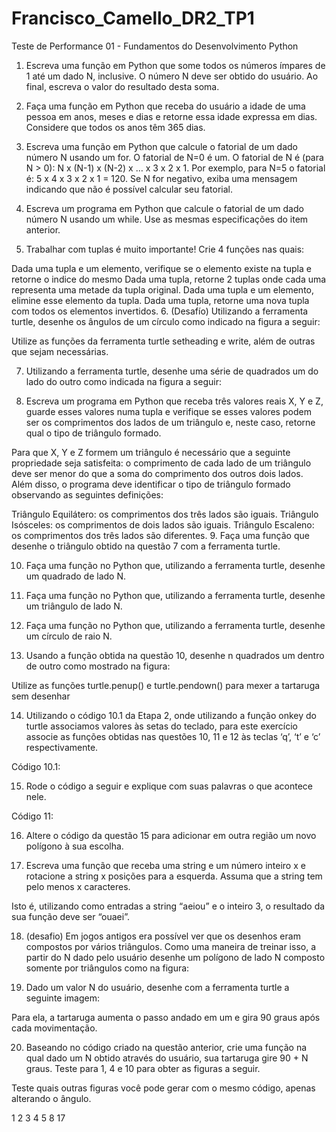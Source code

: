 # Francisco_Camello_DR2_TP1
Teste de Performance 01 - Fundamentos do Desenvolvimento Python

1. Escreva uma função em Python que some todos os números ímpares de 1 até um dado N, inclusive. O número N deve ser obtido do usuário. Ao final, escreva o valor do resultado desta soma.

2. Faça uma função em Python que receba do usuário a idade de uma pessoa em anos, meses e dias e retorne essa idade expressa em dias. Considere que todos os anos têm 365 dias.

3. Escreva uma função em Python que calcule o fatorial de um dado número N usando um for. O fatorial de N=0 é um. O fatorial de N é (para N > 0): N x (N-1) x (N-2) x … x 3 x 2 x 1. Por exemplo, para N=5 o fatorial é: 5 x 4 x 3 x 2 x 1 = 120. Se N for negativo, exiba uma mensagem indicando que não é possível calcular seu fatorial.

4. Escreva um programa em Python que calcule o fatorial de um dado número N usando um while. Use as mesmas especificações do item anterior.

5. Trabalhar com tuplas é muito importante! Crie 4 funções nas quais:

Dada uma tupla e um elemento, verifique se o elemento existe na tupla e retorne o indice do mesmo
Dada uma tupla, retorne 2 tuplas onde cada uma representa uma metade da tupla original.
Dada uma tupla e um elemento, elimine esse elemento da tupla.
Dada uma tupla, retorne uma nova tupla com todos os elementos invertidos.
6. (Desafío) Utilizando a ferramenta turtle, desenhe os ângulos de um círculo como indicado na figura a seguir:

Utilize as funções da ferramenta turtle setheading e write, além de outras que sejam necessárias.

7. Utilizando a ferramenta turtle, desenhe uma série de quadrados um do lado do outro como indicada na figura a seguir:

8. Escreva um programa em Python que receba três valores reais X, Y e Z, guarde esses valores numa tupla e verifique se esses valores podem ser os comprimentos dos lados de um triângulo e, neste caso, retorne qual o tipo de triângulo formado.

Para que X, Y e Z formem um triângulo é necessário que a seguinte propriedade seja satisfeita: o comprimento de cada lado de um triângulo deve ser menor do que a soma do comprimento dos outros dois lados. Além disso, o programa deve identificar o tipo de triângulo formado observando as seguintes definições:

Triângulo Equilátero: os comprimentos dos três lados são iguais.
Triângulo Isósceles: os comprimentos de dois lados são iguais.
Triângulo Escaleno: os comprimentos dos três lados são diferentes.
 9. Faça uma função que desenhe o triângulo obtido na questão 7 com a ferramenta turtle.

10. Faça uma função no Python que, utilizando a ferramenta turtle, desenhe um quadrado de lado N.

11. Faça uma função no Python que, utilizando a ferramenta turtle, desenhe um triângulo de lado N.

12. Faça uma função no Python que, utilizando a ferramenta turtle, desenhe um círculo de raio N.

13. Usando a função obtida na questão 10, desenhe n quadrados um dentro de outro como mostrado na figura:


Utilize as funções turtle.penup() e turtle.pendown() para mexer a tartaruga sem desenhar

14. Utilizando o código 10.1 da Etapa 2, onde utilizando a função onkey do turtle associamos valores às setas do teclado, para este exercício associe as funções obtidas nas questões 10, 11 e 12 às teclas ‘q’, ‘t’ e ‘c’ respectivamente.

Código 10.1:

15. Rode o código a seguir e explique com suas palavras o que acontece nele.

Código 11:

16. Altere o código da questão 15 para adicionar em outra região um novo polígono à sua escolha.

 17. Escreva uma função que receba uma string e um número inteiro x e rotacione a string x posições para a esquerda. Assuma que a string tem pelo menos x caracteres.

Isto é, utilizando como entradas a string “aeiou” e o inteiro 3, o resultado da sua função deve ser “ouaei”.

18. (desafio) Em jogos antigos era possível ver que os desenhos eram compostos por vários triângulos. Como uma maneira de treinar isso, a partir do N dado pelo usuário desenhe um polígono de lado N composto somente por triângulos como na figura:

19. Dado um valor N do usuário, desenhe com a ferramenta turtle a seguinte imagem:

Para ela, a tartaruga aumenta o passo andado em um e gira 90 graus após cada movimentação.

20. Baseando no código criado na questão anterior, crie uma função na qual dado um N obtido através do usuário, sua tartaruga gire 90 + N graus. Teste para 1, 4 e 10 para obter as figuras a seguir.

Teste quais outras figuras você pode gerar com o mesmo código, apenas alterando o ângulo.



1
2
3
4
5
8
17